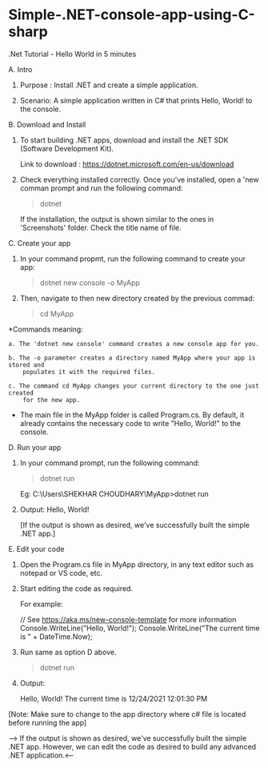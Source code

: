 # Simple-.NET-console-app-using-C-sharp
.Net Tutorial - Hello World in 5 minutes


A. Intro

1. Purpose : Install .NET and create a simple application.

2. Scenario: A simple application written in C# that prints Hello, World! to the console.



B. Download and Install

1. To start building .NET apps, download and install the .NET SDK (Software Development Kit).

	Link to download : https://dotnet.microsoft.com/en-us/download


2. Check everything installed correctly. Once you've installed, open a 'new comman prompt
	and run the following command:

	> dotnet

	If the installation, the output is shown similar to the ones in 'Screenshots' folder.
	Check the title name of file.



C. Create your app

1. In your command propmt, run the following command to create your app:

	> dotnet new console -o MyApp

2. Then, navigate to then new directory created by the previous commad:

	>cd MyApp


*Commands meaning:

	a. The 'dotnet new console' command creates a new console app for you.
	
	b. The -o parameter creates a directory named MyApp where your app is stored and 
		populates it with the required files.

	c. The command cd MyApp changes your current directory to the one just created
		for the new app.


* The main file in the MyApp folder is called Program.cs. 
	By default, it already contains the necessary code to write "Hello, World!" to the console.



D. Run your app

1. In your command prompt, run the following command:

	> dotnet run

	Eg: C:\Users\SHEKHAR CHOUDHARY\MyApp>dotnet run


2. Output: Hello, World!

	
	[If the output is shown as desired, we've successfully built the simple .NET app.]



E. Edit your code

1. Open the Program.cs file in MyApp directory, in any text editor such as notepad or VS code, etc.

2. Start editing the code as required.

	For example: 

	// See https://aka.ms/new-console-template for more information
	Console.WriteLine("Hello, World!");
	Console.WriteLine("The current time is " + DateTime.Now);


3. Run same as option D above.

	>dotnet run

4. Output: 
 
	Hello, World!
	The current time is 12/24/2021 12:01:30 PM
	



[Note: Make sure to change to the app directory where c# file is located before running the app]


--> If the output is shown as desired, we've successfully built the simple .NET app. However, we 
	can edit the code as desired to build any advanced .NET application.<--















